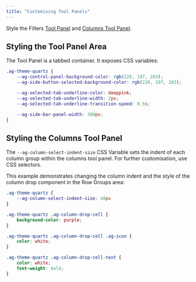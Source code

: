 ```yaml
---
title: "Customising Tool Panels"
---
```


Style the Filters [Tool Panel](/component-tool-panel/) and [Columns Tool Panel](/tool-panel-columns/).

## Styling the Tool Panel Area

The Tool Panel is a tabbed container. It exposes CSS variables:

```css
.ag-theme-quartz {
    --ag-control-panel-background-color: rgb(228, 197, 203);
    --ag-side-button-selected-background-color: rgb(228, 197, 203);

    --ag-selected-tab-underline-color: deeppink;
    --ag-selected-tab-underline-width: 2px;
    --ag-selected-tab-underline-transition-speed: 0.5s;

    --ag-side-bar-panel-width: 300px;
}
```

<grid-example title='Tool Panel Area Styling' name='tool-panel-tabs' type='generated' options='{ "exampleHeight": 450, "enterprise": true, "modules": ["clientside", "rowgrouping", "menu", "setfilter", "columnpanel", "filterpanel"]  }'></grid-example>

## Styling the Columns Tool Panel

The `--ag-column-select-indent-size` CSS Variable sets the indent of each column group within the columns tool panel. For further customisation, use CSS selectors.

This example demonstrates changing the column indent and the style of the column drop component in the Row Groups area:

```css
.ag-theme-quartz {
    --ag-column-select-indent-size: 40px
}

.ag-theme-quartz .ag-column-drop-cell {
    background-color: purple;
}

.ag-theme-quartz .ag-column-drop-cell .ag-icon {
    color: white;
}

.ag-theme-quartz .ag-column-drop-cell-text {
    color: white;
    font-weight: bold;
}
```

<grid-example title='Columns Tool Panel' name='column-tool-panel' type='generated' options='{ "exampleHeight": 450, "enterprise": true, "modules": ["clientside", "rowgrouping", "menu", "setfilter", "columnpanel"]  }'></grid-example>
